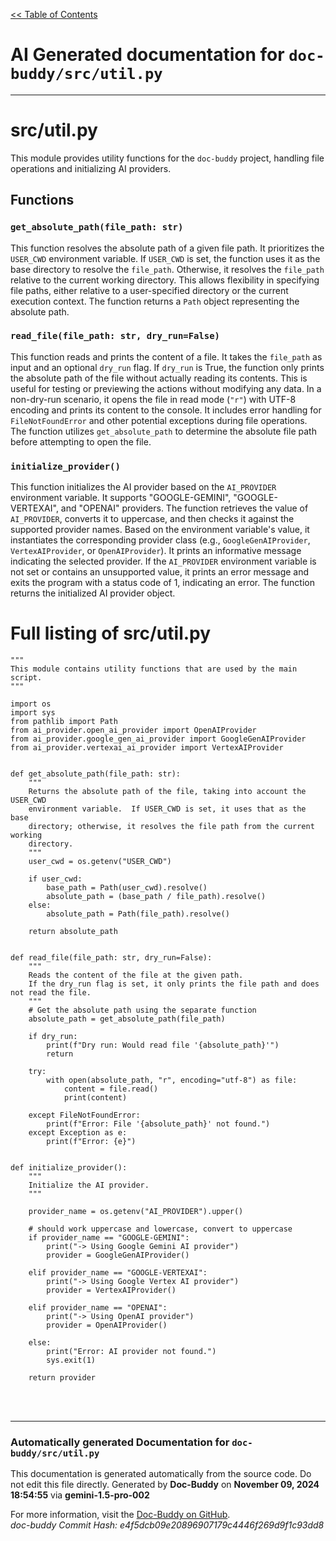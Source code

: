 [<< Table of Contents](../index.md)

# AI Generated documentation for `doc-buddy/src/util.py`
---
# src/util.py

This module provides utility functions for the `doc-buddy` project, handling file operations and initializing AI providers.

## Functions

### `get_absolute_path(file_path: str)`

This function resolves the absolute path of a given file path.  It prioritizes the `USER_CWD` environment variable. If `USER_CWD` is set, the function uses it as the base directory to resolve the `file_path`. Otherwise, it resolves the `file_path` relative to the current working directory. This allows flexibility in specifying file paths, either relative to a user-specified directory or the current execution context. The function returns a `Path` object representing the absolute path.

### `read_file(file_path: str, dry_run=False)`

This function reads and prints the content of a file. It takes the `file_path` as input and an optional `dry_run` flag. If `dry_run` is True, the function only prints the absolute path of the file without actually reading its contents.  This is useful for testing or previewing the actions without modifying any data. In a non-dry-run scenario, it opens the file in read mode (`"r"`) with UTF-8 encoding and prints its content to the console.  It includes error handling for `FileNotFoundError` and other potential exceptions during file operations. The function utilizes `get_absolute_path` to determine the absolute file path before attempting to open the file.

### `initialize_provider()`

This function initializes the AI provider based on the `AI_PROVIDER` environment variable. It supports "GOOGLE-GEMINI", "GOOGLE-VERTEXAI", and "OPENAI" providers.  The function retrieves the value of `AI_PROVIDER`, converts it to uppercase, and then checks it against the supported provider names.  Based on the environment variable's value, it instantiates the corresponding provider class (e.g., `GoogleGenAIProvider`, `VertexAIProvider`, or `OpenAIProvider`). It prints an informative message indicating the selected provider. If the `AI_PROVIDER` environment variable is not set or contains an unsupported value, it prints an error message and exits the program with a status code of 1, indicating an error.  The function returns the initialized AI provider object.

# Full listing of src/util.py
```{'python'}
"""
This module contains utility functions that are used by the main script.
"""

import os
import sys
from pathlib import Path
from ai_provider.open_ai_provider import OpenAIProvider
from ai_provider.google_gen_ai_provider import GoogleGenAIProvider
from ai_provider.vertexai_ai_provider import VertexAIProvider


def get_absolute_path(file_path: str):
    """
    Returns the absolute path of the file, taking into account the USER_CWD
    environment variable.  If USER_CWD is set, it uses that as the base
    directory; otherwise, it resolves the file path from the current working
    directory.
    """
    user_cwd = os.getenv("USER_CWD")

    if user_cwd:
        base_path = Path(user_cwd).resolve()
        absolute_path = (base_path / file_path).resolve()
    else:
        absolute_path = Path(file_path).resolve()

    return absolute_path


def read_file(file_path: str, dry_run=False):
    """
    Reads the content of the file at the given path.
    If the dry_run flag is set, it only prints the file path and does not read the file.
    """
    # Get the absolute path using the separate function
    absolute_path = get_absolute_path(file_path)

    if dry_run:
        print(f"Dry run: Would read file '{absolute_path}'")
        return

    try:
        with open(absolute_path, "r", encoding="utf-8") as file:
            content = file.read()
            print(content)

    except FileNotFoundError:
        print(f"Error: File '{absolute_path}' not found.")
    except Exception as e:
        print(f"Error: {e}")


def initialize_provider():
    """
    Initialize the AI provider.
    """

    provider_name = os.getenv("AI_PROVIDER").upper()

    # should work uppercase and lowercase, convert to uppercase
    if provider_name == "GOOGLE-GEMINI":
        print("-> Using Google Gemini AI provider")
        provider = GoogleGenAIProvider()

    elif provider_name == "GOOGLE-VERTEXAI":
        print("-> Using Google Vertex AI provider")
        provider = VertexAIProvider()

    elif provider_name == "OPENAI":
        print("-> Using OpenAI provider")
        provider = OpenAIProvider()

    else:
        print("Error: AI provider not found.")
        sys.exit(1)

    return provider

```
<br>
<br>


---
### Automatically generated Documentation for `doc-buddy/src/util.py`
This documentation is generated automatically from the source code. Do not edit this file directly.
Generated by **Doc-Buddy** on **November 09, 2024 18:54:55** via **gemini-1.5-pro-002**

For more information, visit the [Doc-Buddy on GitHub](https://github.com/scott-r-lindsey/doc-buddy).  
*doc-buddy Commit Hash: e4f5dcb09e20896907179c4446f269d9f1c93dd8*
